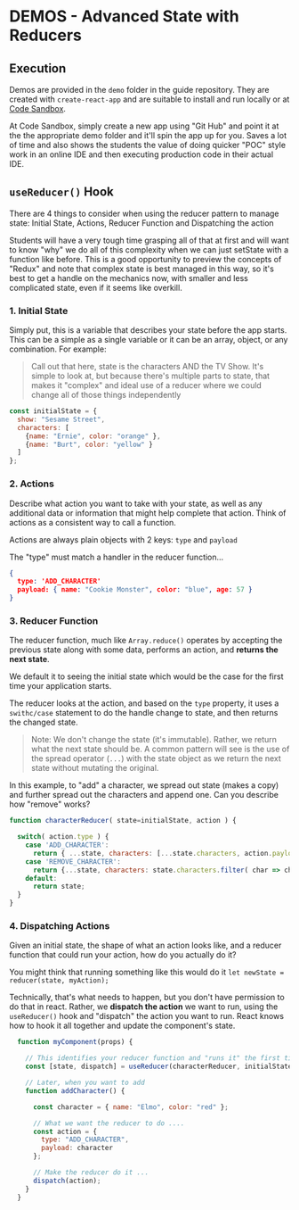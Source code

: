 # DEMOS - Advanced State with Reducers

## Execution

Demos are provided in the `demo` folder in the guide repository. They are created with `create-react-app` and are suitable to install and run locally or at [Code Sandbox](http://codesandbox.io).

At Code Sandbox, simply create a new app using "Git Hub" and point it at the the appropriate demo folder and it'll spin the app up for you. Saves a lot of time and also shows the students the value of doing quicker "POC" style work in an online IDE and then executing production code in their actual IDE.

## `useReducer()` Hook

There are 4 things to consider when using the reducer pattern to manage state: Initial State, Actions, Reducer Function and Dispatching the action

Students will have a very tough time grasping all of that at first and will want to know "why" we do all of this complexity when we can just setState with a function like before. This is a good opportunity to preview the concepts of "Redux" and note that complex state is best managed in this way, so it's best to get a handle on the mechanics now, with smaller and less complicated state, even if it seems like overkill.

### 1. Initial State

Simply put, this is a variable that describes your state before the app starts. This can be a simple as a single variable or it can be an array, object, or any combination. For example:

> Call out that here, state is the characters AND the TV Show. It's simple to look at, but because there's multiple parts to state, that makes it "complex" and ideal use of a reducer where we could change all of those things independently

```javascript
const initialState = {
  show: "Sesame Street",
  characters: [
    {name: "Ernie", color: "orange" },
    {name: "Burt", color: "yellow" }
  ]
};
```

### 2. Actions

Describe what action you want to take with your state, as well as any additional data or information that might help complete that action. Think of actions as a consistent way to call a function.

Actions are always plain objects with 2 keys: `type` and `payload`

The "type" must match a handler in the reducer function...

```json
{
  type: 'ADD_CHARACTER'
  payload: { name: "Cookie Monster", color: "blue", age: 57 }
}
```

### 3. Reducer Function

The reducer function, much like `Array.reduce()` operates by accepting the previous state along with some data, performs an action, and **returns the next state**.

We default it to seeing the initial state which would be the case for the first time your application starts.

The reducer looks at the action, and based on the `type` property, it uses a `swithc/case` statement to do the handle change to state, and then returns the changed state.

> Note: We don't change the state (it's immutable). Rather, we return what the next state should be. A common pattern will see is the use of the spread operator (`...`) with the state object as we return the next state without mutating the original.

In this example, to "add" a character, we spread out state (makes a copy) and further spread out the characters and append one. Can you describe how "remove" works?

```javascript
function characterReducer( state=initialState, action ) {

  switch( action.type ) {
    case 'ADD_CHARACTER':
      return { ...state, characters: [...state.characters, action.payload] };
    case 'REMOVE_CHARACTER':
      return {...state, characters: state.characters.filter( char => char.name !== payload.name ) }
    default:
      return state;
  }
}
```

### 4. Dispatching Actions

Given an initial state, the shape of what an action looks like, and a reducer function that could run your action, how do you actually do it?

You might think that running something like this would do it `let newState =  reducer(state, myAction);`

Technically, that's what needs to happen, but you don't have permission to do that in react. Rather, we **dispatch the action** we want to run, using the `useReducer()` hook and "dispatch" the action you want to run. React knows how to hook it all together and update the component's state.

```javascript
  function myComponent(props) {

    // This identifies your reducer function and "runs it" the first time, using your initial state
    const [state, dispatch] = useReducer(characterReducer, initialState);

    // Later, when you want to add
    function addCharacter() {

      const character = { name: "Elmo", color: "red" };

      // What we want the reducer to do ....
      const action = {
        type: "ADD_CHARACTER",
        payload: character
      };

      // Make the reducer do it ...
      dispatch(action);
    }
  }

```

